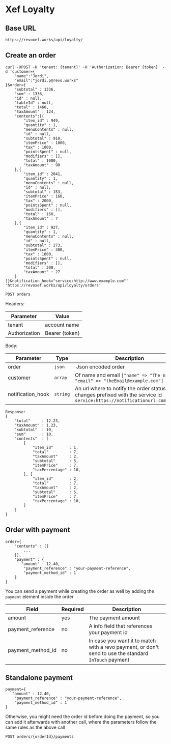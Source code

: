 # Xef Loyalty

## Base URL

`https://revoxef.works/api/loyalty/`


## Create an order

```
curl -XPOST -H 'tenant: {tenant}' -H 'Authorization: Bearer {token}' -d 'customer={
    "name":"Jordi",
    "email":"jordi.p@revo.works"
}&order={
    "subtotal" : 1336,
    "sum" : 1336,
    "id" : null,
    "tableId" : null,
    "total" : 1460,
    "taxAmount" : 124,
    "contents":[{
        "item_id" : 949,
        "quantity" : 1,
        "menuContents" : null,
        "id" : null,
        "subtotal" : 910,
        "itemPrice" : 1000,
        "tax" : 1000,
        "pointsSpent" : null,
        "modifiers" : [],
        "total" : 1000,
        "taxAmount" : 90
    },{
        "item_id" : 2041,
        "quantity" : 1,
        "menuContents" : null,
        "id" : null,
        "subtotal" : 153,
        "itemPrice" : 160,
        "tax" : 2000,
        "pointsSpent" : null,
        "modifiers" : [],
        "total" : 160,
        "taxAmount" : 7
    },{
        "item_id" : 927,
        "quantity" : 1,
        "menuContents" : null,
        "id" : null,
        "subtotal" : 273,
        "itemPrice" : 300,
        "tax" : 1000,
        "pointsSpent" : null,
        "modifiers" : [],
        "total" : 300,
        "taxAmount" : 27
    }
]}&notification_hook="service:http://www.example.com"' 'https://revoxef.works/api/loyalty/orders'
```

`POST orders`

Headers:

Parameter     | Value
--------------|-----------------
tenant        | account name
Authorization | Bearer {token}

Body:

Parameter         | Type         | Description 
------------------|--------------|-------------------------
order             | `json`       | Json encoded order   
customer          | `array`      | Of name and email `["name" => "The name", "email" => "theEmail@example.com"]`
notification_hook | `string`     | An url where to notify the order status changes prefixed with the service id `service:https://notificationurl.com/notify`


```
Response:
{
    "total"     : 12.23,
    "taxAmount" : 1.23,
    "subtotal"  : 10,
    "sum"       : 10,
    "contents"  : [
        [
            "item_id"       : 1,
            "total"         : 7,
            "taxAmount"     : 2,
            "subtotal"      : 5,
            "itemPrice"     : 7,
            "taxPercentage" : 10,
        ], [
            "item_id"       : 2,
            "total"         : 7,
            "taxAmount"     : 2,
            "subtotal"      : 5,
            "itemPrice"     : 7,
            "taxPercentage" : 10,
        ]
    ]
}
```

## Order with payment

```
order={
    "contents" : [{
        ...
    }],
    "payment" : { 
       "amount" : 12.40,
        "payment_reference" : "your-payment-reference",
        "payment_method_id" : 1
    }
}

```

You can send a payment while creating the order as well by adding the `payment` element inside the order


Field             | Required | Description
------------------|----------|--------------
amount            | yes      | The payment amount
payment_reference | no       | A info field that references your payment id
payment_method_id | no       | In case you want it to match with a revo payment, or don't send to use the standard `InTouch` payment

## Standalone payment

```
payment={ 
   "amount" : 12.40,
    "payment_reference" : "your-payment-reference",
    "payment_method_id" : 1
}
```

Otherwise, you might need the order id before doing the payment, so you can add it afterwards with another call, where the parameters follow the same rules as the above call

`POST orders/{orderId}/payments`


